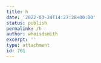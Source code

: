 ```yaml
---
title: h
date: '2022-03-24T14:27:28+00:00'
status: publish
permalink: /h
author: whoisdsmith
excerpt: ''
type: attachment
id: 761
---
```

<!DOCTYPE html PUBLIC "-//W3C//DTD HTML 4.0 Transitional//EN" "http://www.w3.org/TR/REC-html40/loose.dtd">
<?xml encoding="UTF-8">
